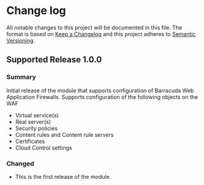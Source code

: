 # Change log

All notable changes to this project will be documented in this file. The format is based on [Keep a Changelog](http://keepachangelog.com/en/1.0.0/)
and this project adheres to [Semantic Versioning](http://semver.org).

## Supported Release 1.0.0
### Summary
Initial release of the module that supports configuration of Barracuda Web Application Firewalls.
Supports configuration of the following objects on the WAF
- Virtual service(s)
- Real server(s)
- Security policies
- Content rules and Content rule servers
- Certificates
- Cloud Control settings

### Changed
- This is the first release of the module.

